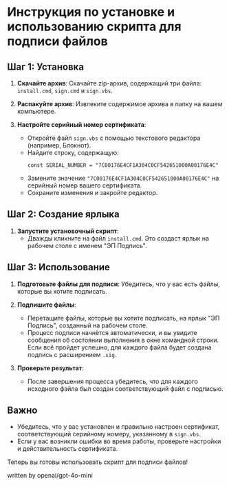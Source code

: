 # Инструкция по установке и использованию скрипта для подписи файлов

## Шаг 1: Установка

1. **Скачайте архив**: Скачайте zip-архив, содержащий три файла: `install.cmd`, `sign.cmd` и `sign.vbs`.

2. **Распакуйте архив**: Извлеките содержимое архива в папку на вашем компьютере.

3. **Настройте серийный номер сертификата**:
   - Откройте файл `sign.vbs` с помощью текстового редактора (например, Блокнот).
   - Найдите строку, содержащую:
     ```vbscript
     const SERIAL_NUMBER = "7C00176E4CF1A304C0CF542651000A00176E4C"
     ```
   - Замените значение `"7C00176E4CF1A304C0CF542651000A00176E4C"` на серийный номер вашего сертификата.
   - Сохраните изменения и закройте редактор.

## Шаг 2: Создание ярлыка

1. **Запустите установочный скрипт**:
   - Дважды кликните на файл `install.cmd`. Это создаст ярлык на рабочем столе с именем "ЭП Подпись".

## Шаг 3: Использование

1. **Подготовьте файлы для подписи**: Убедитесь, что у вас есть файлы, которые вы хотите подписать.

2. **Подпишите файлы**:
   - Перетащите файлы, которые вы хотите подписать, на ярлык "ЭП Подпись", созданный на рабочем столе.
   - Процесс подписи начнётся автоматически, и вы увидите сообщения об состоянии выполнения в окне командной строки. Если всё пройдет успешно, для каждого файла будет создана подпись с расширением `.sig`.

3. **Проверьте результат**: 
   - После завершения процесса убедитесь, что для каждого исходного файла был создан соответствующий файл с подписью.

## Важно
- Убедитесь, что у вас установлен и правильно настроен сертификат, соответствующий серийному номеру, указанному в `sign.vbs`.
- Если у вас возникли ошибки во время работы, проверьте настройки и действительность сертификата.

Теперь вы готовы использовать скрипт для подписи файлов!

written by openai/gpt-4o-mini
